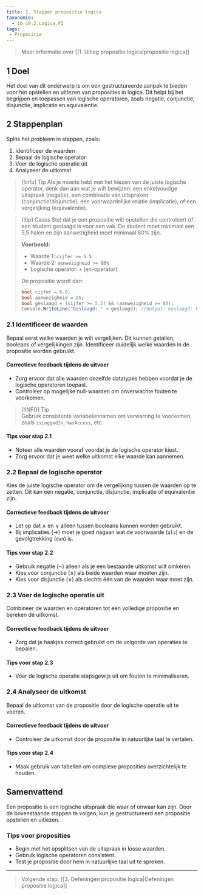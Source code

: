```yaml
---
title: 2. Stappen propositie logica
taxonomie:
  - ib-19.2.Logica.PI
tags:
 - Propositie
---
```


> Meer informatie over [[1. Uitleg propositie logica|propositie logica]]

## 1 Doel
Het doel van dit onderwerp is om een gestructureerde aanpak te bieden voor het opstellen en uitlezen van proposities in logica. Dit helpt bij het begrijpen en toepassen van logische operatoren, zoals negatie, conjunctie, disjunctie, implicatie en equivalentie.

## 2 Stappenplan
Splits het probleem in stappen, zoals:
1. Identificeer de waarden
2. Bepaal de logische operator
3. Voer de logische operatie uit
4. Analyseer de uitkomst

> [!info] Tip 
> Als je moeite hebt met het kiezen van de juiste logische operator, denk dan aan wat je wilt bewijzen: een enkelvoudige uitspraak (negatie), een combinatie van uitspraken (conjunctie/disjunctie), een voorwaardelijke relatie (implicatie), of een vergelijking (equivalentie).

> [!tip] Casus
> Stel dat je een propositie wilt opstellen die controleert of een student geslaagd is voor een vak. De student moet minimaal een 5,5 halen en zijn aanwezigheid moet minimaal 80% zijn.
> 
> **Voorbeeld:**
> - Waarde 1: `cijfer >= 5.5`
> - Waarde 2: `aanwezigheid >= 80%`
> - Logische operator: `∧` (en-operator)
> 
> De propositie wordt dan:
> ```csharp
> bool cijfer = 6.0;
> bool aanwezigheid = 85;
> bool geslaagd = (cijfer >= 5.5) && (aanwezigheid >= 80);
> Console.WriteLine("Geslaagd: " + geslaagd); //Output: Geslaagd: true
> ```

### 2.1 Identificeer de waarden
Bepaal eerst welke waarden je wilt vergelijken. Dit kunnen getallen, booleans of vergelijkingen zijn. Identificeer duidelijk welke waarden in de propositie worden gebruikt.

#### Correctieve feedback tijdens de uitvoer
- Zorg ervoor dat alle waarden dezelfde datatypes hebben voordat je de logische operatoren toepast.
- Controleer op mogelijke null-waarden om onverwachte fouten te voorkomen.

> [!INFO] Tip  
> Gebruik consistente variabelennamen om verwarring te voorkomen, zoals `isLoggedIn`, `hasAccess`, etc.

#### Tips voor stap 2.1
- Noteer alle waarden vooraf voordat je de logische operator kiest.
- Zorg ervoor dat je weet welke uitkomst elke waarde kan aannemen.

### 2.2 Bepaal de logische operator
Kies de juiste logische operator om de vergelijking tussen de waarden op te zetten. Dit kan een negatie, conjunctie, disjunctie, implicatie of equivalentie zijn.

#### Correctieve feedback tijdens de uitvoer
- Let op dat $\wedge$ en $\vee$ alleen tussen booleans kunnen worden gebruikt.
- Bij implicaties ($\to$) moet je goed nagaan wat de voorwaarde (`als`) en de gevolgtrekking (`dan`) is.

#### Tips voor stap 2.2
- Gebruik negatie ($\neg$) alleen als je een bestaande uitkomst wilt omkeren.
- Kies voor conjunctie ($\wedge$) als beide waarden waar moeten zijn.
- Kies voor disjunctie ($\vee$) als slechts één van de waarden waar moet zijn.

### 2.3 Voer de logische operatie uit
Combineer de waarden en operatoren tot een volledige propositie en bereken de uitkomst.

#### Correctieve feedback tijdens de uitvoer
- Zorg dat je haakjes correct gebruikt om de volgorde van operaties te bepalen.

#### Tips voor stap 2.3
- Voer de logische operatie stapsgewijs uit om fouten te minimaliseren.

### 2.4 Analyseer de uitkomst
Bepaal de uitkomst van de propositie door de logische operatie uit te voeren.

#### Correctieve feedback tijdens de uitvoer
- Controleer de uitkomst door de propositie in natuurlijke taal te vertalen.

#### Tips voor stap 2.4
- Maak gebruik van tabellen om complexe proposities overzichtelijk te houden.

## Samenvattend
Een propositie is een logische uitspraak die waar of onwaar kan zijn. Door de bovenstaande stappen te volgen, kun je gestructureerd een propositie opstellen en uitlezen.

### Tips voor proposities
- Begin met het opsplitsen van de uitspraak in losse waarden.
- Gebruik logische operatoren consistent.
- Test je propositie door hem in natuurlijke taal uit te spreken.

---

> Volgende stap: [[3. Oefeningen propositie logica|Oefeningen propositie logica]]
